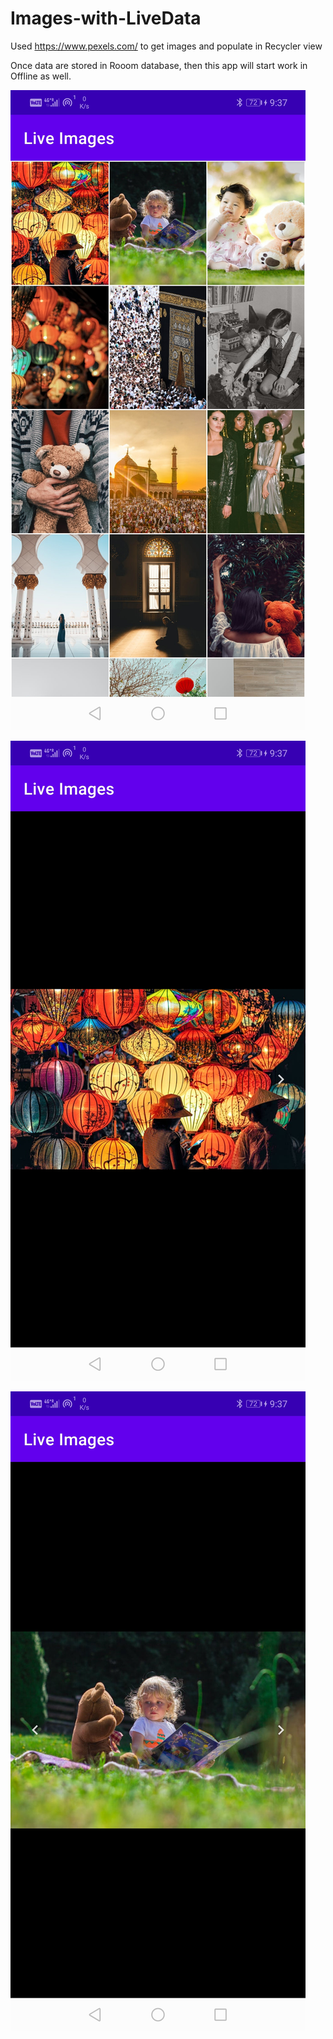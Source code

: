 # Images-with-LiveData
Used https://www.pexels.com/ to get images and populate in Recycler view

Once data are stored in Rooom database, then this app will start work in Offline as well.

![alt text](https://github.com/karthick1611/Images-with-LiveData/blob/master/Screenshots/Screenshot1.jpg?raw=true)

![alt text](https://github.com/karthick1611/Images-with-LiveData/blob/master/Screenshots/Screenshot2.jpg?raw=true)

![alt text](https://github.com/karthick1611/Images-with-LiveData/blob/master/Screenshots/Screenshot3.jpg?raw=true)
